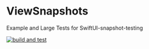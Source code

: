 # ViewSnapshots
Example and Large Tests for SwiftUI-snapshot-testing

[![build and test](https://github.com/paulz/ViewSnapshots/actions/workflows/build-and-test.yml/badge.svg)](https://github.com/paulz/ViewSnapshots/actions/workflows/build-and-test.yml)

